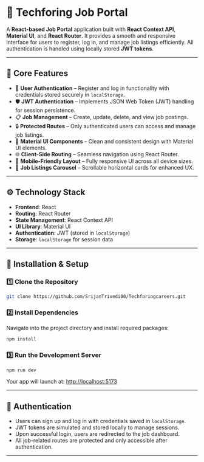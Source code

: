 # 🚀 Techforing Job Portal

A **React-based Job Portal** application built with **React Context API**, **Material UI**, and **React Router**. It provides a smooth and responsive interface for users to register, log in, and manage job listings efficiently. All authentication is handled using locally stored **JWT tokens**.

---

## 🔑 Core Features

- 🔐 **User Authentication** – Register and log in functionality with credentials stored securely in `localStorage`.
- 🛡️ **JWT Authentication** – Implements JSON Web Token (JWT) handling for session persistence.
- 📋 **Job Management** – Create, update, delete, and view job postings.
- 🔒 **Protected Routes** – Only authenticated users can access and manage job listings.
- 🎨 **Material UI Components** – Clean and consistent design with Material UI elements.
- 🌐 **Client-Side Routing** – Seamless navigation using React Router.
- 📱 **Mobile-Friendly Layout** – Fully responsive UI across all device sizes.
- 🧾 **Job Listings Carousel** – Scrollable horizontal cards for enhanced UX.

---

## ⚙️ Technology Stack

- **Frontend**: React  
- **Routing**: React Router  
- **State Management**: React Context API  
- **UI Library**: Material UI  
- **Authentication**: JWT (stored in `localStorage`)  
- **Storage**: `localStorage` for session data  

---

## 🚀 Installation & Setup

### 1️⃣ Clone the Repository

```bash
git clone https://github.com/SrijanTrivedi00/Techforingcareers.git
```

### 2️⃣ Install Dependencies

Navigate into the project directory and install required packages:

```bash
npm install
```

### 3️⃣ Run the Development Server

```bash
npm run dev
```

Your app will launch at: [http://localhost:5173](http://localhost:5173)

---

## 🔐 Authentication

- Users can sign up and log in with credentials saved in `localStorage`.
- JWT tokens are simulated and stored locally to manage sessions.
- Upon successful login, users are redirected to the job dashboard.
- All job-related routes are protected and only accessible after authentication.

---

